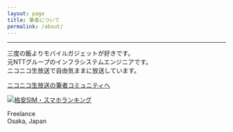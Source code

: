 ```yaml
---
layout: page
title: 筆者について
permalink: /about/
---
```

---
 三度の飯よりモバイルガジェットが好きです。  
元NTTグループのインフラシステムエンジニアです。  
ニコニコ生放送で自由気ままに放送しています。  
 
[ニコニコ生放送の筆者コミュニティへ](http://com.nicovideo.jp/community/co1136215/)  

[<img src="https://blog.with2.net/img/banner/c/banner_1/br_c_1081_1.gif" title="格安SIM・スマホランキング">](//blog.with2.net/link/?1941652:1081)  
 
Freelance  
Osaka, Japan
